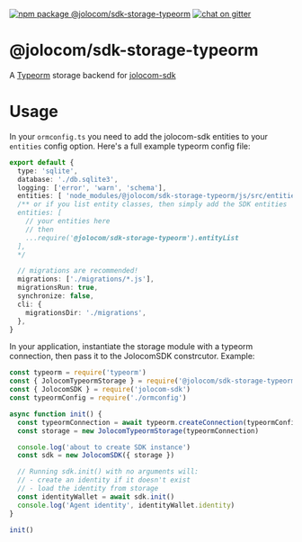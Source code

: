 [![npm package @jolocom/sdk-storage-typeorm](https://img.shields.io/npm/v/@jolocom/sdk-storage-typeorm?style=flat-square)](https://www.npmjs.com/package/@jolocom/sdk-storage-typeorm)
[![chat on gitter](https://img.shields.io/gitter/room/jolocom/jolocom-sdk?style=flat-square)](https://gitter.im/jolocom/jolocom-sdk)


# @jolocom/sdk-storage-typeorm
A [Typeorm](https://github.com/typeorm/typeorm) storage backend for [jolocom-sdk](https://github.com/jolocom/jolocom-sdk)


# Usage
In your `ormconfig.ts` you need to add the jolocom-sdk entities to your
`entities` config option. Here's a full example typeorm config file:

```ts
export default {
  type: 'sqlite',
  database: './db.sqlite3',
  logging: ['error', 'warn', 'schema'],
  entities: [ 'node_modules/@jolocom/sdk-storage-typeorm/js/src/entities/*.js' ],
  /** or if you list entity classes, then simply add the SDK entities
  entities: [
    // your entities here
    // then
    ...require('@jolocom/sdk-storage-typeorm').entityList
  ],
  */

  // migrations are recommended!
  migrations: ['./migrations/*.js'],
  migrationsRun: true,
  synchronize: false,
  cli: {
    migrationsDir: './migrations',
  },
}
```

In your application, instantiate the storage module with a typeorm connection,
then pass it to the JolocomSDK constrcutor. Example:

```ts
const typeorm = require('typeorm')
const { JolocomTypeormStorage } = require('@jolocom/sdk-storage-typeorm')
const { JolocomSDK } = require('jolocom-sdk')
const typeormConfig = require('./ormconfig')

async function init() {
  const typeormConnection = await typeorm.createConnection(typeormConfig)
  const storage = new JolocomTypeormStorage(typeormConnection)

  console.log('about to create SDK instance')
  const sdk = new JolocomSDK({ storage })

  // Running sdk.init() with no arguments will:
  // - create an identity if it doesn't exist
  // - load the identity from storage
  const identityWallet = await sdk.init()
  console.log('Agent identity', identityWallet.identity)
}

init()
```
